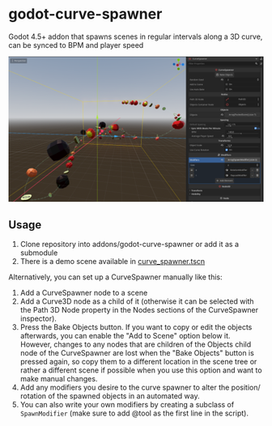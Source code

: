 # godot-curve-spawner
Godot 4.5+ addon that spawns scenes in regular intervals along a 3D curve, can be synced to BPM and player speed

![CurveSpawner screenshot with fruit spawned along a windy curve and the inspector options visible](/docs/screenshot.png)

## Usage
1. Clone repository into addons/godot-curve-spawner or add it as a submodule
1. There is a demo scene available in [curve_spawner.tscn](/curve_spawner.tscn)

Alternatively, you can set up a CurveSpawner manually like this:

1. Add a CurveSpawner node to a scene
1. Add a Curve3D node as a child of it (otherwise it can be selected with the Path 3D Node property in the Nodes sections of the CurveSpawner inspector).
1. Press the Bake Objects button. If you want to copy or edit the objects afterwards, you can enable the "Add to Scene" option below it. However, changes to any nodes that are children of the Objects child node of the CurveSpawner are lost when the "Bake Objects" button is pressed again, so copy them to a different location in the scene tree or rather a different scene if possible when you use this option and want to make manual changes.
1. Add any modifiers you desire to the curve spawner to alter the position/ rotation of the spawned objects in an automated way.
1. You can also write your own modifiers by creating a subclass of `SpawnModifier` (make sure to add @tool as the first line in the script).
